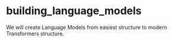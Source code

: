 # building_language_models
We will create Language Models from easiest structure to modern Transformers structure.
